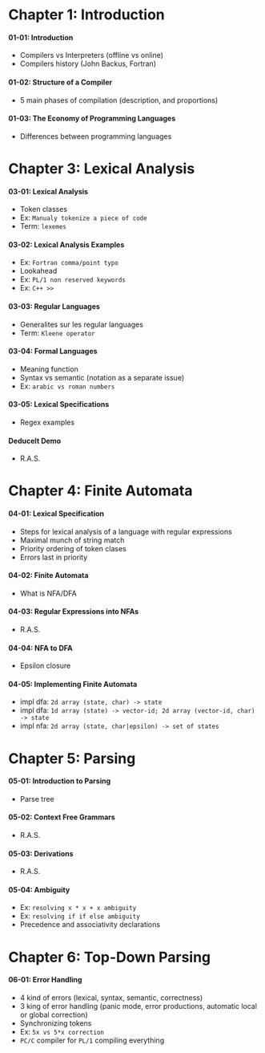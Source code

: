 # Chapter 1: Introduction

#### 01-01: Introduction
- Compilers vs Interpreters (offline vs online)
- Compilers history (John Backus, Fortran)

#### 01-02: Structure of a Compiler
- 5 main phases of compilation (description, and proportions)

#### 01-03: The Economy of Programming Languages
- Differences between programming languages

# Chapter 3: Lexical Analysis

#### 03-01: Lexical Analysis
- Token classes
- Ex: `Manualy tokenize a piece of code`
- Term: `lexemes`

#### 03-02: Lexical Analysis Examples
- Ex: `Fortran comma/point typo`
- Lookahead
- Ex: `PL/1 non reserved keywords`
- Ex: `C++ >>`

#### 03-03: Regular Languages
- Generalites sur les regular languages
- Term: `Kleene operator`

#### 03-04: Formal Languages
- Meaning function
- Syntax vs semantic (notation as a separate issue)
- Ex: `arabic vs roman numbers`

#### 03-05: Lexical Specifications
- Regex examples

#### DeduceIt Demo
- R.A.S.

# Chapter 4: Finite Automata

#### 04-01: Lexical Specification
- Steps for lexical analysis of a language with regular expressions
- Maximal munch of string match
- Priority ordering of token clases
- Errors last in priority

#### 04-02: Finite Automata
- What is NFA/DFA

#### 04-03: Regular Expressions into NFAs
- R.A.S.

#### 04-04: NFA to DFA
- Epsilon closure

#### 04-05: Implementing Finite Automata
- impl dfa: `2d array (state, char) -> state`
- impl dfa: `1d array (state) -> vector-id; 2d array (vector-id, char) -> state`
- impl nfa: `2d array (state, char|epsilon) -> set of states`

# Chapter 5: Parsing

#### 05-01: Introduction to Parsing
- Parse tree

#### 05-02: Context Free Grammars
- R.A.S.

#### 05-03: Derivations
- R.A.S.

#### 05-04: Ambiguity
- Ex: `resolving x * x + x ambiguity`
- Ex: `resolving if if else ambiguity`
- Precedence and associativity declarations

# Chapter 6: Top-Down Parsing

#### 06-01: Error Handling
- 4 kind of errors (lexical, syntax, semantic, correctness)
- 3 king of error handling (panic mode, error productions, automatic local or global correction)
- Synchronizing tokens
- Ex: `5x vs 5*x correction`
- `PC/C` compiler for `PL/1` compiling everything
